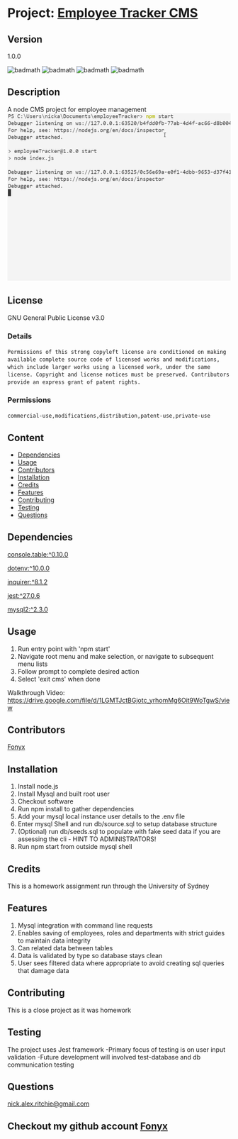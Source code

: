 # Project: [Employee Tracker CMS](https://github.com/Fonyx/employeeTracker)

## Version

1.0.0  

![badmath](https://img.shields.io/github/license/Fonyx/employeeTracker)  ![badmath](https://img.shields.io/github/languages/count/Fonyx/employeeTracker)  ![badmath](https://img.shields.io/github/commit-activity/m/Fonyx/employeeTracker)  ![badmath](https://img.shields.io/github/contributors/Fonyx/employeeTracker)  

## Description

A node CMS project for employee management  
![Alt text](https://github.com/Fonyx/employeeTracker/blob/main/assets/show.gif?raw=true "Using cli")

## License

GNU General Public License v3.0  

### Details  

```Permissions of this strong copyleft license are conditioned on making available complete source code of licensed works and modifications, which include larger works using a licensed work, under the same license. Copyright and license notices must be preserved. Contributors provide an express grant of patent rights.  ```

### Permissions  

```commercial-use,modifications,distribution,patent-use,private-use  ```

## Content 

- [Dependencies](#dependencies)
- [Usage](#usage)
- [Contributors](#contributors)
- [Installation](#installation)
- [Credits](#credits)
- [Features](#features)
- [Contributing](#contributing)
- [Testing](#testing)
- [Questions](#questions)




## Dependencies  

[console.table:^0.10.0](https://www.npmjs.com/package/console.table)

[dotenv:^10.0.0](https://www.npmjs.com/package/dotenv)

[inquirer:^8.1.2](https://www.npmjs.com/package/inquirer)

[jest:^27.0.6](https://www.npmjs.com/package/jest)

[mysql2:^2.3.0](https://www.npmjs.com/package/mysql2)



## Usage

1. Run entry point with 'npm start'
2. Navigate root menu and make selection, or navigate to subsequent menu lists
3. Follow prompt to complete desired action
4. Select 'exit cms' when done  

Walkthrough Video: https://drive.google.com/file/d/1LGMTJctBGjotc_yrhomMg6Oit9WoTgwS/view

## Contributors 

[Fonyx](https://github.com/Fonyx)

## Installation

1. Install node.js
2. Install Mysql and built root user
3. Checkout software
4. Run npm install to gather dependencies
5. Add your mysql local instance user details to the .env file
6. Enter mysql Shell and run db/source.sql to setup database structure
7. (Optional) run db/seeds.sql to populate with fake seed data if you are assessing the cli - HINT TO ADMINISTRATORS!
8. Run npm start from outside mysql shell

## Credits

This is a homework assignment run through the University of Sydney  

## Features

1. Mysql integration with command line requests
2. Enables saving of employees, roles and departments with strict guides to maintain data integrity
3. Can related data between tables
4. Data is validated by type so database stays clean
5. User sees filtered data where appropriate to avoid creating sql queries that damage data  

## Contributing

This is a close project as it was homework  

## Testing

The project uses Jest framework
-Primary focus of testing is on user input validation
-Future development will involved test-database and db communication testing  

## Questions

nick.alex.ritchie@gmail.com  



## Checkout my github account [Fonyx](https://github.com/Fonyx)




